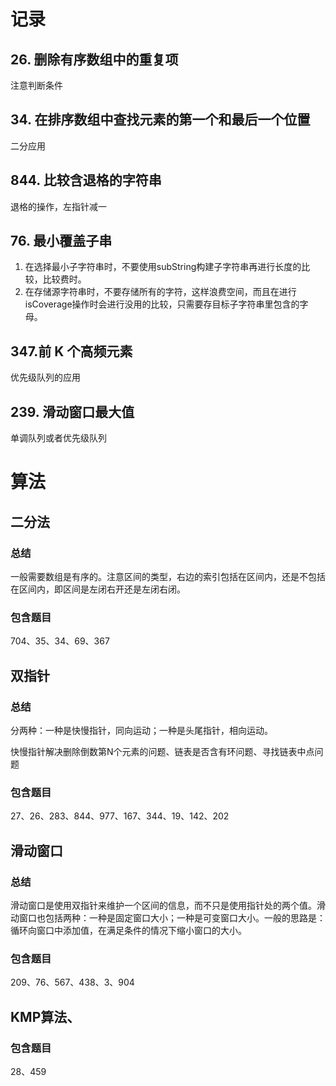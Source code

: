 # 记录

## 26. 删除有序数组中的重复项

注意判断条件

## 34. 在排序数组中查找元素的第一个和最后一个位置

二分应用

## 844. 比较含退格的字符串 

退格的操作，左指针减一

## 76. 最小覆盖子串

1. 在选择最小子字符串时，不要使用subString构建子字符串再进行长度的比较，比较费时。
2. 在存储源字符串时，不要存储所有的字符，这样浪费空间，而且在进行isCoverage操作时会进行没用的比较，只需要存目标子字符串里包含的字母。

## 347.前 K 个高频元素

优先级队列的应用

## 239. 滑动窗口最大值

单调队列或者优先级队列

# 算法

## 二分法

### 总结

一般需要数组是有序的。注意区间的类型，右边的索引包括在区间内，还是不包括在区间内，即区间是左闭右开还是左闭右闭。

### 包含题目

704、35、34、69、367

## 双指针

### 总结

分两种：一种是快慢指针，同向运动；一种是头尾指针，相向运动。

快慢指针解决删除倒数第N个元素的问题、链表是否含有环问题、寻找链表中点问题

### 包含题目

27、26、283、844、977、167、344、19、142、202

## 滑动窗口

### 总结

滑动窗口是使用双指针来维护一个区间的信息，而不只是使用指针处的两个值。滑动窗口也包括两种：一种是固定窗口大小；一种是可变窗口大小。一般的思路是：循环向窗口中添加值，在满足条件的情况下缩小窗口的大小。

### 包含题目

209、76、567、438、3、904 

## KMP算法、

### 包含题目

28、459
